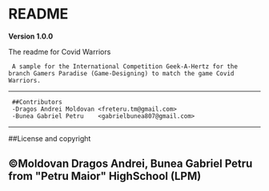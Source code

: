 # README


**Version 1.0.0**

 The readme for Covid Warriors
    
    
     A sample for the International Competition Geek-A-Hertz for the branch Gamers Paradise (Game-Designing) to match the game Covid Warriors.
  ---  
     ##Contributors
     -Dragos Andrei Moldovan <freteru.tm@gmail.com>
     -Bunea Gabriel Petru    <gabrielbunea807@gmail.com>
  ---
  ##License and copyright
  
  ©Moldovan Dragos Andrei, Bunea Gabriel Petru from "Petru Maior" HighSchool (LPM)
  ---
  
